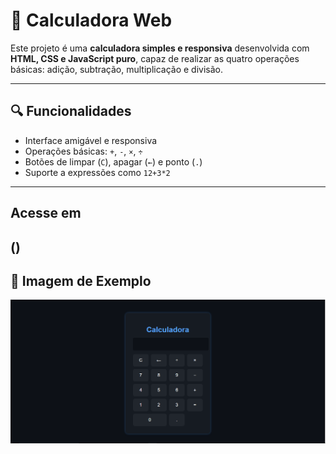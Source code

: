 # 🧮 Calculadora Web

Este projeto é uma **calculadora simples e responsiva** desenvolvida com **HTML, CSS e JavaScript puro**, capaz de realizar as quatro operações básicas: adição, subtração, multiplicação e divisão.

---

## 🔍 Funcionalidades

- Interface amigável e responsiva
- Operações básicas: `+`, `-`, `×`, `÷`
- Botões de limpar (`C`), apagar (`←`) e ponto (`.`)
- Suporte a expressões como `12+3*2`

---
## Acesse em
()
---

## 📸 Imagem de Exemplo

![Print da Calculadora](./screenshot/calc.png)

